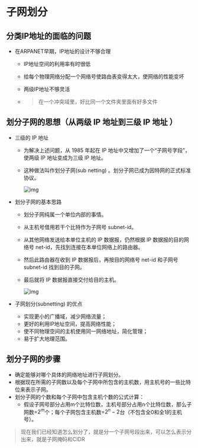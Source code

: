 # 子网划分

## 分类IP地址的面临的问题

- 在ARPANET早期，IP地址的设计不够合理
  - IP地址空间的利用率有时很低

  - 给每个物理网络分配一个网络号使路由表变得太大，使网络的性能变坏

  - 两级IP地址不够灵活

  - > 在一个冲突域里，好比同一个文件夹里面有好多文件

## 划分子网的思想（从两级 IP 地址到三级 IP 地址 ）

- 三级的 IP 地址

  - 为解决上述问题，从 1985 年起在 IP 地址中又增加了一个“子网号字段”，使两级 IP 地址变成为三级 IP 地址。

  - 这种做法叫作划分子网(sub netting) 。划分子网已成为因特网的正式标准协议。

    ![img](https://img1.zlogs.net/20/20200115191447.png)

- 划分子网的基本思路

  - 划分子网纯属一个单位内部的事情。

  - 从主机号借用若干个比特作为子网号 subnet-id。

  - 从其他网络发送给本单位主机的 IP 数据报，仍然根据 IP 数据报的目的网络号 net-id，先找到连接在本单位网络上的路由器。

  - 然后此路由器在收到 IP 数据报后，再按目的网络号 net-id 和子网号 subnet-id 找到目的子网。

  - 最后就将 IP 数据报直接交付给目的主机。

    ![img](https://img1.zlogs.net/20/20200115191448.png)

- 子网划分(subnetting) 的优点

  - 实现更小的广播域，减少网络流量；
  - 更好的利用IP地址空间，提高网络性能；
  - 使不同物理空间的主机使用同一网络地址，简化管理；
  - 易于扩大地理范围。

## 划分子网的步骤

- 确定能够对哪个具体的网络地址进行子网划分。
- 根据现在所需的子网数以及每个子网中所包含的主机数，用主机号的一些比特位来表示子网。
- 划分子网的个数和每个子网中包含主机个数的公式计算：
  - 假设子网号部分占用m个比特位数，主机号部分占用n个比特位数，那么子网数=$2^m$个；每个子网包含主机数=$2^n-2$台（不包含全0和全1的主机号）。

> 现在我们已经知道怎么划分了，就是分一个子网号段出来，可以怎么表示分出来，就是子网掩码和CIDR